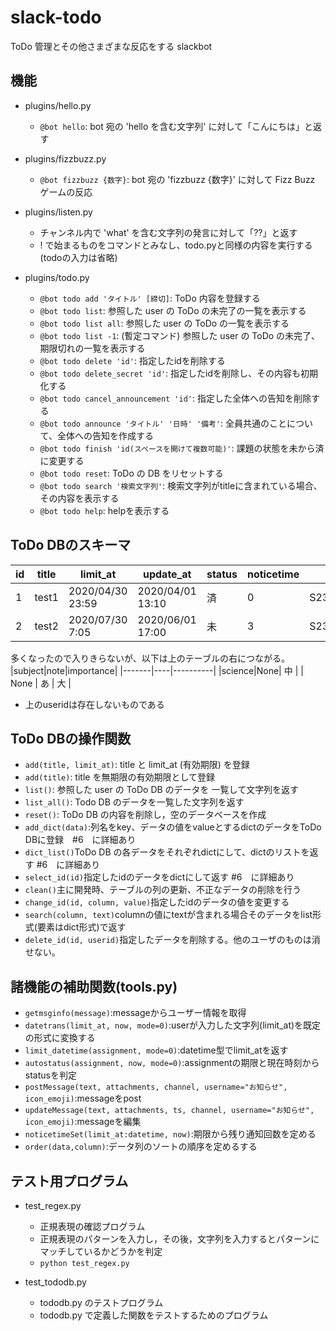 # slack-todo
ToDo 管理とその他さまざまな反応をする slackbot

## 機能
* plugins/hello.py
  - `@bot hello`: bot 宛の 'hello を含む文字列' に対して「こんにちは」と返す

* plugins/fizzbuzz.py
  - `@bot fizzbuzz {数字}`: bot 宛の 'fizzbuzz {数字}' に対して Fizz Buzz ゲームの反応

* plugins/listen.py
  - チャンネル内で 'what' を含む文字列の発言に対して「??」と返す
  - ! で始まるものをコマンドとみなし、todo.pyと同様の内容を実行する(todoの入力は省略)

* plugins/todo.py
  - `@bot todo add 'タイトル' [締切]`: ToDo 内容を登録する
  - `@bot todo list`: 参照した user の ToDo の未完了の一覧を表示する
  - `@bot todo list all`: 参照した user の ToDo の一覧を表示する
  - `@bot todo list -1`: (暫定コマンド) 参照した user の ToDo の未完了、期限切れの一覧を表示する
  - `@bot todo delete 'id'`: 指定したidを削除する
  - `@bot todo delete_secret 'id'`: 指定したidを削除し、その内容も初期化する
  - `@bot todo cancel_announcement 'id'`: 指定した全体への告知を削除する
  - `@bot todo announce 'タイトル' '日時' '備考'`: 全員共通のことについて、全体への告知を作成する
  - `@bot todo finish 'id(スペースを開けて複数可能)'`: 課題の状態を未から済に変更する
  - `@bot todo reset`: ToDo の DB をリセットする
  - `@bot todo search '検索文字列'`: 検索文字列がtitleに含まれている場合、その内容を表示する
  - `@bot todo help`: helpを表示する

## ToDo DBのスキーマ
|id|title|    limit_at    |   update_at    |status|noticetime|   user    |deleted|
|--|-----|----------------|----------------|------|----------|-----------|-------|
| 1|test1|2020/04/30 23:59|2020/04/01 13:10|  済  |     0    |S2340A7K6Q4|   0   |
| 2|test2|2020/07/30 7:05 |2020/06/01 17:00|  未  |     3    |S2340A7K6Q4|   1   |

多くなったので入りきらないが、以下は上のテーブルの右につながる。
|subject|note|importance|
|-------|----|----------|
|science|None|    中    |
| None  | あ |    大    |

* 上のuseridは存在しないものである

## ToDo DBの操作関数
* `add(title, limit_at)`: title と limit_at (有効期限) を登録
* `add(title)`: title を無期限の有効期限として登録
* `list()`: 参照した user の ToDo DB のデータを 一覧して文字列を返す
* `list_all()`: Todo DB のデータを一覧した文字列を返す
* `reset()`: ToDo DB の内容を削除し，空のデータベースを作成
* `add_dict(data)`:列名をkey、データの値をvalueとするdictのデータをToDo DBに登録　#6　に詳細あり
* `dict_list()`ToDo DB の各データをそれぞれdictにして、dictのリストを返す #6　に詳細あり
* `select_id(id)`指定したidのデータをdictにして返す #6　に詳細あり
* `clean()`主に開発時、テーブルの列の更新、不正なデータの削除を行う
* `change_id(id, column, value)`指定したidのデータの値を変更する
* `search(column, text)`columnの値にtextが含まれる場合そのデータをlist形式(要素はdict形式)で返す
* `delete_id(id, userid)`指定したデータを削除する。他のユーザのものは消せない。

## 諸機能の補助関数(tools.py)
* `getmsginfo(message)`:messageからユーザー情報を取得
* `datetrans(limit_at, now, mode=0)`:userが入力した文字列(limit_at)を既定の形式に変換する
* `limit_datetime(assignment, mode=0)`:datetime型でlimit_atを返す
* `autostatus(assignment, now, mode=0)`:assignmentの期限と現在時刻からstatusを判定
* `postMessage(text, attachments, channel, username="お知らせ", icon_emoji)`:messageをpost
* `updateMessage(text, attachments, ts, channel, username="お知らせ", icon_emoji)`:messageを編集
* `noticetimeSet(limit_at:datetime, now)`:期限から残り通知回数を定める
* `order(data,column)`:データ列のソートの順序を定めるする

## テスト用プログラム
* test_regex.py
  - 正規表現の確認プログラム
  - 正規表現のパターンを入力し，その後，文字列を入力するとパターンにマッチしているかどうかを判定
  - `python test_regex.py`

* test_tododb.py
  - tododb.py のテストプログラム
  - tododb.py で定義した関数をテストするためのプログラム
